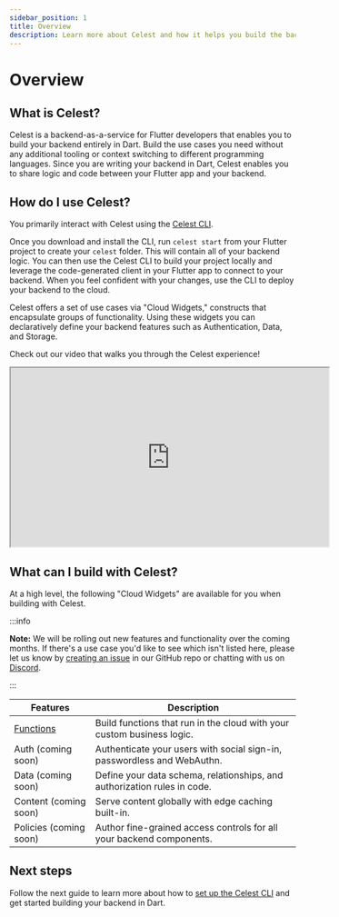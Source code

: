 ```yaml
---
sidebar_position: 1
title: Overview
description: Learn more about Celest and how it helps you build the backend for your Flutter app.
---
```


# Overview

## What is Celest?

Celest is a backend-as-a-service for Flutter developers that enables you to build your backend entirely in Dart. Build the use cases you need without any additional tooling or context switching to different programming languages. Since you are writing your backend in Dart, Celest enables you to share logic and code between your Flutter app and your backend.

## How do I use Celest?

You primarily interact with Celest using the [Celest CLI](/download). 

Once you download and install the CLI, run `celest start` from your Flutter project to create your `celest` folder. This will contain all of your backend logic. You can then use the Celest CLI to build your project locally and leverage the code-generated client in your Flutter app to connect to your backend. When you feel confident with your changes, use the CLI to deploy your backend to the cloud.

Celest offers a set of use cases via "Cloud Widgets," constructs that encapsulate groups of functionality. Using these widgets you can declaratively define your backend features such as Authentication, Data, and Storage.

Check out our video that walks you through the Celest experience!

<div id="intro-video" className="video-row">
    <iframe width="560" height="315" src="https://www.youtube-nocookie.com/embed/Zm4v_8XFHh4?si=o-kvdfdtd7ScnQSs" title="Our first release! Iterate on your backend locally" allow="accelerometer; autoplay; clipboard-write; encrypted-media; gyroscope; picture-in-picture" allowFullScreen></iframe>
</div>

## What can I build with Celest?

At a high level, the following "Cloud Widgets" are available for you when building with Celest.

:::info

**Note:** We will be rolling out new features and functionality over the coming months. If there's a use case you'd like to see which isn't listed here, please let us know by [creating an issue](https://github.com/celest-dev/celest/issues/new/choose) 
in our GitHub repo or chatting with us on [Discord](https://celest.dev/discord).

:::

| Features  | Description                                                   |
| --------- | ------------------------------------------------------------- |
| [Functions](functions/introduction.md) | Build functions that run in the cloud with your custom business logic. |
| Auth (coming soon) | Authenticate your users with social sign-in, passwordless and WebAuthn. |
| Data (coming soon) | Define your data schema, relationships, and authorization rules in code. |
| Content (coming soon) | Serve content globally with edge caching built-in. |
| Policies (coming soon) | Author fine-grained access controls for all your backend components. |

## Next steps

Follow the next guide to learn more about how to [set up the Celest CLI](/docs/get-started.md) and get started building your backend in Dart.

